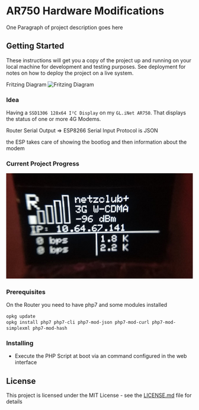 # AR750 Hardware Modifications
One Paragraph of project description goes here

## Getting Started

These instructions will get you a copy of the project up and running on your local machine for development and testing purposes. See deployment for notes on how to deploy the project on a live system.

Fritzing Diagram
![Fritzing Diagram](https://i.imgur.com/dWSZMaj.png)


### Idea

Having a `SSD1306 128x64 I²C Display` on my `GL.iNet AR750`. That displays the status of one or more 4G Modems.

Router Serial Output => ESP8266 Serial Input
Protocol is JSON

the ESP takes care of showing the bootlog and then information about the modem


### Current Project Progress
![Current Project Progress](https://github.com/cuddlycheetah/AR750-Hardware-Modifications/blob/readme-update-1/image.png?raw=true)



### Prerequisites

On the Router you need to have php7 and some modules installed
```
opkg update
opkg install php7 php7-cli php7-mod-json php7-mod-curl php7-mod-simplexml php7-mod-hash
```

### Installing
* Execute the PHP Script at boot via an command configured in the web interface

## License

This project is licensed under the MIT License - see the [LICENSE.md](LICENSE.md) file for details
